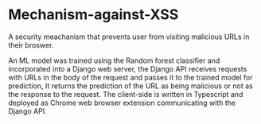 # Mechanism-against-XSS

A security meachanism that prevents user from visiting malicious URLs in their broswer.

An ML model was trained using the Random forest classifier and incorporated into a Django web server, the Django API receives requests
with URLs in the body of the request and passes it to the trained model for prediction, It returns the prediction of the URL as being malicious or not as the response to the request.
The client-side is written in Typescript and deployed as Chrome web browser extension communicating with the Django API.
